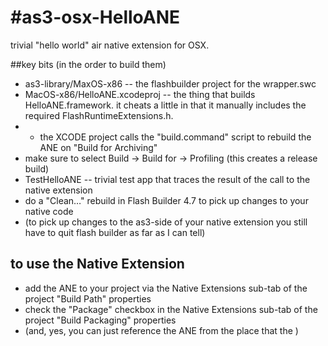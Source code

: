 #as3-osx-HelloANE
================

trivial "hello world" air native extension for OSX.


##key bits (in the order to build them)
* as3-library/MaxOS-x86 -- the flashbuilder project for the wrapper.swc
* MacOS-x86/HelloANE.xcodeproj  -- the thing that builds HelloANE.framework. it cheats a little in that it manually includes the required FlashRuntimeExtensions.h.
* * the XCODE project calls the "build.command" script to rebuild the ANE on "Build for Archiving"
* make sure to select Build -> Build for -> Profiling (this creates a release build)
* TestHelloANE -- trivial test app that traces the result of the call to the native extension
* do a "Clean…" rebuild in Flash Builder 4.7 to pick up changes to your native code
* (to pick up changes to the as3-side of your native extension you still have to quit flash builder as far as I can tell)

## to use the Native Extension 
* add the ANE to your project via the Native Extensions sub-tab of the project "Build Path" properties
* check the "Package" checkbox in the Native Extensions sub-tab of the project "Build Packaging" properties
* (and, yes, you can just reference the ANE from the place that the )
